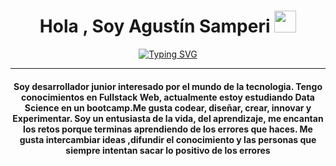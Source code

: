 
<h1 align="center">Hola , Soy Agustín Samperi <img src="https://media.giphy.com/media/hvRJCLFzcasrR4ia7z/giphy.gif" width="35"></h1>
<p align="center">
	<a href="https://git.io/typing-svg"><img src="https://readme-typing-svg.demolab.com?font=Fira+Code&pause=1000&center=true&vCenter=true&width=435&lines=DS+%7C+ML+%7C+DA;FullStack+Developer;Computer+Science+Student" alt="Typing SVG" /></a>
</p>
<hr/>
<h4 align="center">Soy desarrollador junior interesado por el mundo de la tecnologia. Tengo conocimientos en Fullstack Web, actualmente estoy estudiando Data Science en un bootcamp.Me gusta codear, diseñar, crear, innovar y Experimentar. Soy un entusiasta de la vida, del aprendizaje, me encantan los retos porque terminas aprendiendo de los errores que haces. Me gusta intercambiar ideas ,difundir el conocimiento y las personas que siempre intentan sacar lo positivo de los errores</h4>
<br>



